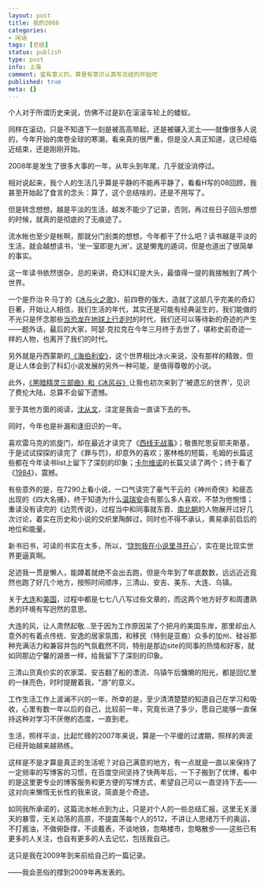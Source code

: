 ```yaml
---
layout: post
title: 我的2008
categories:
- 闲话
tags: [总结]
status: publish
type: post
info: 上海
comment: 蛮有意义的，算是有意识认真写总结的开始吧
published: true
meta: {}
---
```

个人对于所谓历史来说，仿佛不过是趴在滚滚车轮上的蝼蚁。

同样在滚动，只是不知道下一刻是被高高带起，还是被碾入泥土——就像很多人说的，今年开始的席卷全球的寒潮，看来真的很严重，但是没人真正知道，这已经临近结束，还是刚刚开始。

2008年是发生了很多大事的一年，从年头到年尾，几乎就没消停过。

相对说起来，我个人的生活几乎算是平静的不能再平静了，看看H写的08回顾，我甚至开始起了食言的念头：算了，这个总结啥的，还是不用写了。

但是转念想想，越是平淡的生活，越发不能少了记录，否则，再过些日子回头想想的时候，就真的是彻底的了无痕迹了。

流水帐也至少是帐啊，那就分门别类的想想，今年都干了什么吧？读书越是平淡的生活，就会越想读书，‘坐一室即是九洲’，这是懒鬼的遁词，但是也道出了很简单的事实。

这一年读书依然很杂，总的来讲，奇幻科幻是大头，最值得一提的我接触到了两个世界。

一个是乔治·R·马丁的《[冰与火之歌](http://shinemoon.yo2.cn/?s=%E5%86%B0%E4%B8%8E%E7%81%AB%E4%B9%8B%E6%AD%8C)》，前四卷的强大，造就了这部几乎完美的奇幻巨著，开始让人相信，我们生活的年代，其实还是可能有经典诞生的，我们能做的不光只是怀念那些[当恐龙在地球上行走时](http://shinemoon.yo2.cn/1970/01/01/13562/)的时代，我们还可以等待新的奇迹的产生——题外话，最后的大家，阿瑟·克拉克在今年三月终于去世了，堪称史前奇迹一样的人物，也离开了我们的时代。

另外就是丹西蒙斯的[《海伯利安》](http://shinemoon.yo2.cn/tag/%E6%B5%B7%E4%BC%AF%E5%88%A9%E5%AE%89/)，这个世界相比冰火来说，没有那样的精致，但是让人体会到了科幻小说发展的另外一种可能，是值得尊敬的小说。

此外，[《黑暗精灵三部曲》和《冰风谷》](http://shinemoon.yo2.cn/2008/07/23/13434/)让我也初次来到了‘被遗忘的世界’，见识了费伦大陆，总算不会留下遗憾。

至于其他方面的阅读，[沈从文](http://shinemoon.yo2.cn/?s=%E6%B2%88%E4%BB%8E%E6%96%87)，注定是我会一直读下去的书。

同时，今年也是补漏和逢旧识的一年。

喜欢雷马克的凯旋门，却在最近才读完了《[西线无战事](http://shinemoon.yo2.cn/2008/12/17/27912/)》；敬畏陀思妥耶夫斯基，于是试试探探的读完了《罪与罚》，却意外的喜欢；塞林格的短篇，毛姆的长篇这些都在今年读书list上留下了深刻的印象；[卡尔维诺](http://shinemoon.yo2.cn/?s=%E5%8D%A1%E5%B0%94%E7%BB%B4%E8%AF%BA)的长篇又读了两个；终于看了《[1984](http://shinemoon.yo2.cn/2008/10/09/13440/)》，震撼。

有些意外的是，在7290上看小说，一口气读完了豪气干云的《神州奇侠》和疲态出现的《四大名捕》，终于知道为什么[温瑞安](http://shinemoon.yo2.cn/?s=%E6%B8%A9%E7%91%9E%E5%AE%89)会有那么多人喜欢，不禁为他惋惜；重读没有读完的《边荒传说》，过程当中和同事就东晋、[南北朝](http://shinemoon.yo2.cn/?s=%E5%8D%97%E5%8C%97%E6%9C%9D)的人物展开过好几次讨论，着实在历史和小说的交织里陶醉过，同时也不得不承认，黄易承前启后的地位和能量。

新书旧书，可读的书实在太多，所以，‘[饶恕我在小说里寻开心](http://shinemoon.yo2.cn/2008/12/22/29274/)&#039;，实在是比现实世界更逼真啊。

足迹我一贯是懒人，能蹲着就绝不会出去跑，但是今年到了年底数数，远远近近竟然也跑了好几个地方，按照时间顺序，三清山、安吉、美东、大连、乌镇。

关于[大连](http://shinemoon.yo2.cn/2008/10/28/13443/)和[美国](http://shinemoon.yo2.cn/?s=boxborough)，过程中都是七七八八写过些文章的，而这两个地方好歹和周遭熟悉的环境有写迥然的意思。

大连的风，让人肃然起敬...至于因为工作原因呆了个把月的美国东岸，那里却出人意外的有着点传统、安逸的居家氛围，和移民（特别是亚裔）众多的加州、硅谷那种充满活力和兼容并包的气氛截然不同，特别是那边site的同事的热情和好客，就如同那边宁馨的湖景一样，给我留下了深刻的印象。

三清山货真价实的农家菜、安吉翻了船的漂流、乌镇午后慵懒的阳光，都是回忆里的一抹亮色，时时提醒着我，"游"的意义。

工作生活工作上波澜不兴的一年，所幸的是，至少清清楚楚的知道自己在学习和吸收，心里有数一年以后的自己，比较前一年，究竟长进了多少，愿自己能够一直保持这种对学习不厌倦的态度，一直到老。

生活，照样平淡，比起忙碌的2007年来说，算是一个平缓的过渡期，照样的奔波已经开始越来越熟练。

这样是不是才算是真正的生活呢？对自己满意的地方，有一点就是一直以来保持了一定频率的写博客的习惯，在百度空间坚持了快两年后，一下子搬到了优博，看中的是这里更专业的博客服务和更方便的写博方式，希望自己可以一直坚持下去——这对向来懒惰无长性的我来说，简直是个奇迹。

如同我所承诺的，这篇流水帐点到为止，只是对个人的一些总结汇报，这里无关漫天的暴雪，无关动荡的高原，不提震荡每个人的512，不讲让人思绪万千的奥运，不打酱油，不做俯卧撑，不谈戴表，不谈地铁，忽略楼市，忽略散步——这些已有更多的人关注，也自有更多的人去记忆，包括我自己。

这只是我在2009年到来前给自己的一篇记录。

——我会恶俗的撑到2009年再发表的。
